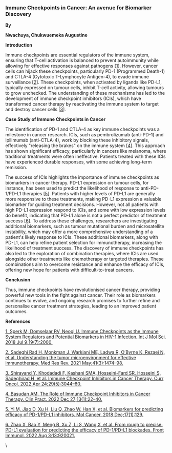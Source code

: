 <!--StartFragment-->


### **Immune Checkpoints in Cancer: An avenue for Biomarker Discovery**

**By** 

**Nwachuya, Chukwuemeka Augustine**

**Introduction**

Immune checkpoints are essential regulators of the immune system, ensuring that T-cell activation is balanced to prevent autoimmunity while allowing for effective responses against pathogens \[[1](https://www.zotero.org/google-docs/?uwPvGg)]. However, cancer cells can hijack these checkpoints, particularly PD-1 (Programmed Death-1) and CTLA-4 (Cytotoxic T-Lymphocyte Antigen-4), to evade immune surveillance \[[2](https://www.zotero.org/google-docs/?XkBd8p)]. These checkpoints, when activated by ligands like PD-L1, typically expressed on tumour cells, inhibit T-cell activity, allowing tumours to grow unchecked. The understanding of these mechanisms has led to the development of immune checkpoint inhibitors (ICIs), which have transformed cancer therapy by reactivating the immune system to target and destroy cancer cells \[[3](https://www.zotero.org/google-docs/?e9dJRt)].

**Case Study of Immune Checkpoints in Cancer**

The identification of PD-1 and CTLA-4 as key immune checkpoints was a milestone in cancer research. ICIs, such as pembrolizumab (anti-PD-1) and ipilimumab (anti-CTLA-4), work by blocking these inhibitory signals, effectively "releasing the brakes" on the immune system \[[4](https://www.zotero.org/google-docs/?g6UyPP)]. This approach has shown significant efficacy, particularly in cancers like melanoma, where traditional treatments were often ineffective. Patients treated with these ICIs have experienced durable responses, with some achieving long-term remission.

The success of ICIs highlights the importance of immune checkpoints as biomarkers in cancer therapy. PD-L1 expression on tumour cells, for instance, has been used to predict the likelihood of response to anti-PD-1/PD-L1 therapies \[[5](https://www.zotero.org/google-docs/?1CBwO2)]. Patients with higher levels of PD-L1 are generally more responsive to these treatments, making PD-L1 expression a valuable biomarker for guiding treatment decisions. However, not all patients with high PD-L1 expression respond to ICIs, and some with low expression levels do benefit, indicating that PD-L1 alone is not a perfect predictor of treatment success \[[6](https://www.zotero.org/google-docs/?T4PPuP)]. To address these challenges, researchers are investigating additional biomarkers, such as tumour mutational burden and microsatellite instability, which may offer a more comprehensive understanding of a patient's likely response to ICIs. These additional biomarkers, along with PD-L1, can help refine patient selection for immunotherapy, increasing the likelihood of treatment success. The discovery of immune checkpoints has also led to the exploration of combination therapies, where ICIs are used alongside other treatments like chemotherapy or targeted therapies. These combinations aim to overcome resistance and enhance the efficacy of ICIs, offering new hope for patients with difficult-to-treat cancers.

**Conclusion**

Thus, immune checkpoints have revolutionised cancer therapy, providing powerful new tools in the fight against cancer. Their role as biomarkers continues to evolve, and ongoing research promises to further refine and personalise cancer treatment strategies, leading to an improved patient outcomes.

**References**

[1. Sperk M, Domselaar RV, Neogi U. Immune Checkpoints as the Immune System Regulators and Potential Biomarkers in HIV-1 Infection. Int J Mol Sci. 2018 Jul 9;19(7):2000.](https://www.zotero.org/google-docs/?KvMpcs)

[2. Sadeghi Rad H, Monkman J, Warkiani ME, Ladwa R, O’Byrne K, Rezaei N, et al. Understanding the tumor microenvironment for effective immunotherapy. Med Res Rev. 2021 May;41(3):1474–98.](https://www.zotero.org/google-docs/?KvMpcs)

[3. Shiravand Y, Khodadadi F, Kashani SMA, Hosseini-Fard SR, Hosseini S, Sadeghirad H, et al. Immune Checkpoint Inhibitors in Cancer Therapy. Curr Oncol. 2022 Apr 24;29(5):3044–60.](https://www.zotero.org/google-docs/?KvMpcs)

[4. Basudan AM. The Role of Immune Checkpoint Inhibitors in Cancer Therapy. Clin Pract. 2022 Dec 27;13(1):22–40.](https://www.zotero.org/google-docs/?KvMpcs)

[5. Yi M, Jiao D, Xu H, Liu Q, Zhao W, Han X, et al. Biomarkers for predicting efficacy of PD-1/PD-L1 inhibitors. Mol Cancer. 2018 Dec;17(1):129.](https://www.zotero.org/google-docs/?KvMpcs)

[6. Zhao X, Bao Y, Meng B, Xu Z, Li S, Wang X, et al. From rough to precise: PD-L1 evaluation for predicting the efficacy of PD-1/PD-L1 blockades. Front Immunol. 2022 Aug 3;13:920021.](https://www.zotero.org/google-docs/?KvMpcs)

\


<!--EndFragment-->
